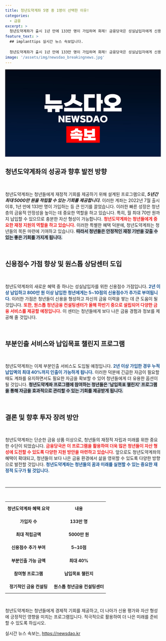 ```yaml
---
title: 청년도약계좌 5명 중 1명이 선택한 이유!
categories:
  - 금융
excerpt: >
  청년도약계좌가 출시 1년 만에 133만 명이 가입하며 화제! 금융당국은 성실납입자에게 신용점수 가점 및 부분인출 서비스 도입을 결정, 청년들의 목돈 마련을 더욱 지원합니다. 이 기회를 놓치지 마세요!
feature_text: >
  ## implanttips 실시간 뉴스 속보입니다.

  청년도약계좌가 출시 1년 만에 133만 명이 가입하며 화제! 금융당국은 성실납입자에게 신용점수 가점 및 부분인출 서비스 도입을 결정, 청년들의 목돈 마련을 더욱 지원합니다. 이 기회를 놓치지 마세요!
image: '/assets/img/newsdao_breakingnews.jpg'
---
```


<p><img src="/assets/img/newsdao_breakingnews.jpg" alt="implanttips 속보" /></p>

<h2 data-ke-size="size26">청년도약계좌의 성공과 향후 발전 방향</h2>

<p data-ke-size="size16">&nbsp;</p>

<p>청년도약계좌는 청년들에게 재정적 기회를 제공하기 위해 설계된 프로그램으로, <strong><em>5년간 최대 5000만 원을 적립할 수 있는 기회를 제공합니다.</em></strong> 이러한 계좌는 2022년 7월 출시 이후, 1년 만에 133만 명이 가입하는 등 큰 인기를 끌었습니다. 이러한 빠른 성장은 청년층의 금융적 안정성을 높이는 데 중요한 역할을 하고 있습니다. 특히, 월 최대 70만 원까지 납입할 수 있으므로 충분한 자산 형성이 가능합니다. <strong><b><span style="color: #ee2323;">청년도약계좌는 청년들에게 중요한 재정 지원의 역할을 하고 있습니다.</span></b></strong> 이러한 특별한 혜택 덕분에, 청년도약계좌는 청년들의 목돈 마련에 기여하고 있습니다. <b><span style="background-color: #21538527;">따라서 청년들은 안정적인 재정 기반을 갖출 수 있는 좋은 기회를 가지게 됩니다.</span></b> </p>

<p data-ke-size="size16">&nbsp;</p>

<h2 data-ke-size="size26">신용점수 가점 향상 및 원스톱 상담센터 도입</h2>

<p data-ke-size="size16">&nbsp;</p>

<p>청년도약계좌의 새로운 혜택 중 하나는 성실납입자를 위한 신용점수 가점입니다. <strong><b><span style="color: #1a5490;">2년 이상 납입하고 800만 원 이상 납입한 청년에게는 5~10점의 신용점수가 추가로 부여됩니다.</span></b></strong> 이러한 가점은 청년들이 신용을 형성하고 자신의 금융 이력을 쌓는 데 큰 도움이 될 것입니다. <strong><b><span style="color: #ee2323;">또한, 원스톱 청년금융 컨설팅센터가 올해 하반기 중으로 설립되어 다양한 금융 서비스를 제공할 예정입니다.</span></b></strong> 이 센터는 청년들에게 보다 나은 금융 경험과 정보를 제공해 줄 것입니다. </p>

<p data-ke-size="size16">&nbsp;</p>

<h2 data-ke-size="size26">부분인출 서비스와 납입목표 챌린지 프로그램</h2>

<p data-ke-size="size16">&nbsp;</p>

<p>청년도약계좌는 이제 부분인출 서비스도 도입될 예정입니다. <strong><b><span style="color: #1a5490;">2년 이상 가입한 경우 누적 납입액의 최대 40%까지 인출이 가능하게 됩니다.</span></b></strong> 이러한 덕분에 긴급한 자금이 필요할 때도 계좌를 유지하면서도 필요한 자금을 확보할 수 있어 청년들에게 더 유용한 옵션이 될 것입니다. <strong><b><span style="background-color: #21538527;">청년도약계좌 프로그램에 참여하는 청년들은 '납입목표 챌린지' 프로그램을 통해 자금을 효과적으로 관리할 수 있는 기회를 제공받게 됩니다.</span></b></strong> </p>

<p data-ke-size="size16">&nbsp;</p>

<h2 data-ke-size="size26">결론 및 향후 투자 장려 방안</h2>

<p data-ke-size="size16">&nbsp;</p>

<p>청년도약계좌는 단순한 금융 상품 이상으로, 청년들의 재정적 자립과 미래를 위한 중요한 수단이 되었습니다. <strong><b><span style="color: #ee2323;">금융당국은 이 프로그램을 활용하여 더욱 많은 청년들이 자산 형성에 도전할 수 있도록 다양한 지원 방안을 마련하고 있습니다.</span></b></strong> 앞으로도 청년도약계좌의 혜택이 확대되고, 청년들이 보다 나은 금융 환경에서 삶을 영위할 수 있도록 다양한 방향으로 발전할 것입니다. <strong><b><span style="color: #1a5490;">청년도약계좌는 청년들의 꿈과 미래를 실현할 수 있는 중요한 재정적 도구가 될 것입니다.</span></b></strong></p>

<p data-ke-size="size16">&nbsp;</p>

<hr>

<p data-ke-size="size16">&nbsp;</p>

<table style="width: 100%; border-collapse: collapse;">
<tr>
<td style="text-align: center; height: 37px;"><b>청년도약계좌 혜택 요약</b></td>
<td style="text-align: center; height: 37px;"><b>내용</b></td>
</tr>
<tr>
<td style="text-align: center; height: 37px;"><b>가입자 수</b></td>
<td style="text-align: center; height: 37px;"><b>133만 명</b></td>
</tr>
<tr>
<td style="text-align: center; height: 37px;"><b>최대 적립금액</b></td>
<td style="text-align: center; height: 37px;"><b>5000만 원</b></td>
</tr>
<tr>
<td style="text-align: center; height: 37px;"><b>신용점수 추가 부여</b></td>
<td style="text-align: center; height: 37px;"><b>5~10점</b></td>
</tr>
<tr>
<td style="text-align: center; height: 37px;"><b>부분인출 가능 금액</b></td>
<td style="text-align: center; height: 37px;"><b>최대 40%</b></td>
</tr>
<tr>
<td style="text-align: center; height: 37px;"><b>참여형 프로그램</b></td>
<td style="text-align: center; height: 37px;"><b>납입목표 챌린지</b></td>
</tr>
<tr>
<td style="text-align: center; height: 37px;"><b>정기적인 금융 컨설팅</b></td>
<td style="text-align: center; height: 37px;"><b>원스톱 청년금융 컨설팅센터</b></td>
</tr>
</table>

<p data-ke-size="size16">&nbsp;</p>

<p>청년도약계좌는 청년들에게 경제적 기회를 제공하고, 더 나아가 신용 평가와 자산 형성에 긍정적인 영향을 미치는 프로그램입니다. 적극적으로 활용하여 더 나은 미래를 준비할 수 있도록 하십시오.</p>
실시간 뉴스 속보는, <a href="https://newsdao.kr" rel="dofollow">https://newsdao.kr</a>


